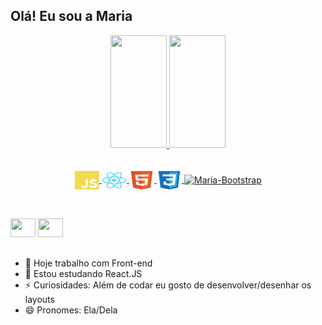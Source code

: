 ## Olá! Eu sou a Maria

<div align="center">
  <a href="https://github.com/mahsousa">
  <img height="180em" width="90em" src="https://github-readme-stats.vercel.app/api?username=mahsousa&show_icons=true&theme=radical&include_all_commits=true&count_private=true"/>
  <img height="180em" width="90em" src="https://github-readme-stats.vercel.app/api/top-langs/?username=mahsousa&layout=compact&langs_count=7&theme=radical"/>
</div><br>
  
<div align="center" style="display: inline_block"><br>
  <img align="center" alt="Maria-Js" height="30" width="40" src="https://raw.githubusercontent.com/devicons/devicon/master/icons/javascript/javascript-plain.svg">
  <img align="center" alt="Maria-React" height="30" width="40" src="https://raw.githubusercontent.com/devicons/devicon/master/icons/react/react-original.svg">
  <img align="center" alt="Maria-HTML" height="30" width="40" src="https://raw.githubusercontent.com/devicons/devicon/master/icons/html5/html5-original.svg">
  <img align="center" alt="Maria-CSS" height="30" width="40" src="https://raw.githubusercontent.com/devicons/devicon/master/icons/css3/css3-original.svg">
  <img align="center" alt="Maria-Bootstrap" height="30" width="40" src="https://cdn.jsdelivr.net/gh/devicons/devicon/icons/bootstrap/bootstrap-plain.svg"/>
</div>
  

 ##
<br> 
<div>
   <a href="https://www.linkedin.com/in/maria-sousa-41a14221a" target="_blank"><img height="30" width="40" src="https://cdn.jsdelivr.net/gh/devicons/devicon/icons/linkedin/linkedin-original.svg" target="_blank"></a>
  <a href="https://www.behance.net/mahsousa" target="_blank"><img height="30" width="40" src="https://cdn.jsdelivr.net/gh/devicons/devicon/icons/behance/behance-original.svg" target="_blank"></a>
</div>
  
 ##
  
- 🔭 Hoje trabalho com Front-end 
- 🌱 Estou estudando React.JS
- ⚡ Curiosidades: Além de codar eu gosto de desenvolver/desenhar os layouts
- 😄 Pronomes: Ela/Dela




